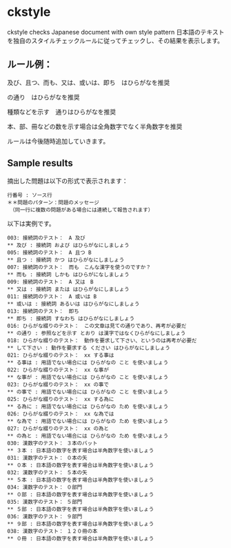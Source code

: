 # ckstyle
ckstyle checks Japanese document with own style pattern
日本語のテキストを独自のスタイルチェックルールに従ってチェックし、その結果を表示します。

## ルール例：

及び、且つ、而も、又は、或いは、即ち　はひらがなを推奨

の通り　はひらがなを推奨

種類などを示す　通りはひらがなを推奨

本、部、冊などの数を示す場合は全角数字でなく半角数字を推奨

ルールは今後随時追加していきます。

## Sample results

摘出した問題は以下の形式で表示されます：
```
行番号 : ソース行
＊＊問題のパターン：問題のメッセージ
　（同一行に複数の問題がある場合には連続して報告されます）
```
以下は実例です。

```
003: 接続詞のテスト：　A 及び
** 及び : 接続詞 および はひらがなにしましょう
005: 接続詞のテスト：　A 且つ B
** 且つ : 接続詞 かつ はひらがなにしましょう
007: 接続詞のテスト：　而も　こんな漢字を使うのですか？
** 而も : 接続詞 しかも はひらがになしましょう
009: 接続詞のテスト：　A 又は　B
** 又は : 接続詞 または はひらがなにしましょう
011: 接続詞のテスト：　A 或いは B
** 或いは : 接続詞 あるいは はひらがなにしましょう
013: 接続詞のテスト：　即ち
** 即ち : 接続詞 すなわち はひらがなにしましょう
016: ひらがな綴りのテスト：　この文章は見ての通りであり、再考が必要だ
** の通り : 参照などを示す とおり は漢字ではなくひらがなにしましょう
018: ひらがな綴りのテスト：　動作を要求して下さい、というのは再考が必要だ
** して下さい : 動作を要求する ください はひらがなにしましょう
021: ひらがな綴りのテスト：　xx する事は　
** る事は : 用語でない場合には ひらがなの こと を使いましょう
022: ひらがな綴りのテスト：　xx な事が　
** な事が : 用語でない場合には ひらがなの こと を使いましょう
023: ひらがな綴りのテスト：　xx の事で　
** の事で : 用語でない場合には ひらがなの こと を使いましょう
025: ひらがな綴りのテスト：　xx する為に
** る為に : 用語でない場合には ひらがなの ため を使いましょう
026: ひらがな綴りのテスト：　xx な為では
** な為で : 用語でない場合には ひらがなの ため を使いましょう
027: ひらがな綴りのテスト：　xx の為と
** の為と : 用語でない場合には ひらがなの ため を使いましょう
030: 漢数字のテスト： ３本のバット
** ３本 : 日本語の数字を表す場合は半角数字を使いましょう
031: 漢数字のテスト： ０本の矢
** ０本 : 日本語の数字を表す場合は半角数字を使いましょう
032: 漢数字のテスト： ５本の矢
** ５本 : 日本語の数字を表す場合は半角数字を使いましょう
034: 漢数字のテスト： ０部門
** ０部 : 日本語の数字を表す場合は半角数字を使いましょう
035: 漢数字のテスト： ５部門
** ５部 : 日本語の数字を表す場合は半角数字を使いましょう
036: 漢数字のテスト： ９部門
** ９部 : 日本語の数字を表す場合は半角数字を使いましょう
038: 漢数字のテスト： １２０冊の本
** ０冊 : 日本語の数字を表す場合は半角数字を使いましょう
```

